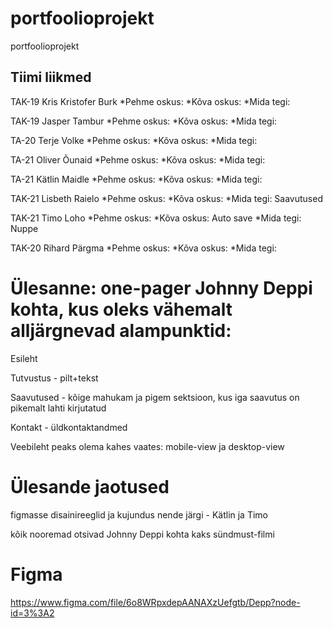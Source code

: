 # portfoolioprojekt
portfoolioprojekt

Tiimi liikmed
-------------
TAK-19 Kris Kristofer Burk
*Pehme oskus: 
*Kõva oskus: 
*Mida tegi:

TAK-19 Jasper Tambur
*Pehme oskus: 
*Kõva oskus: 
*Mida tegi:

TA-20 Terje Volke
*Pehme oskus: 
*Kõva oskus: 
*Mida tegi:

TA-21 Oliver Õunaid
*Pehme oskus: 
*Kõva oskus: 
*Mida tegi:

TA-21 Kätlin Maidle 
*Pehme oskus: 
*Kõva oskus: 
*Mida tegi:

TAK-21 Lisbeth Raielo
*Pehme oskus: 
*Kõva oskus: 
*Mida tegi: Saavutused

TAK-21 Timo Loho
*Pehme oskus: 
*Kõva oskus: Auto save
*Mida tegi: Nuppe

TAK-20 Rihard Pärgma
*Pehme oskus: 
*Kõva oskus: 
*Mida tegi:

# Ülesanne: one-pager Johnny Deppi kohta, kus oleks vähemalt alljärgnevad alampunktid:
Esileht

Tutvustus - pilt+tekst

Saavutused - kõige mahukam ja pigem sektsioon, kus iga saavutus on pikemalt lahti kirjutatud

Kontakt - üldkontaktandmed

Veebileht peaks olema kahes vaates: mobile-view ja desktop-view

# Ülesande jaotused
figmasse disainireeglid ja kujundus nende järgi - Kätlin ja Timo

kõik nooremad otsivad Johnny Deppi kohta kaks sündmust-filmi

# Figma
https://www.figma.com/file/6o8WRpxdepAANAXzUefgtb/Depp?node-id=3%3A2



